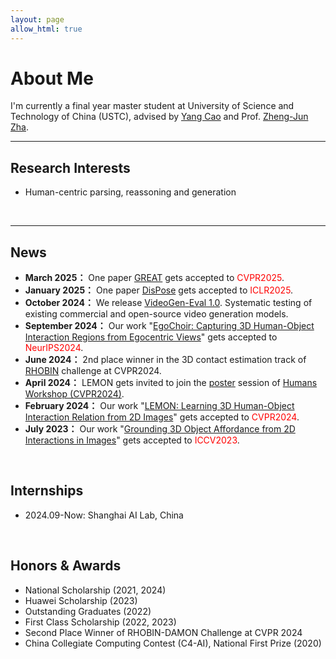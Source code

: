 ```yaml
---
layout: page
allow_html: true
---
```


# About Me

I'm currently a final year master student at University of Science and Technology of China (USTC), advised by [Yang Cao](https://scholar.google.com.hk/citations?hl=zh-CN&user=K7rTHNcAAAAJ) and Prof. [Zheng-Jun Zha](https://scholar.google.com.hk/citations?user=gDnBC1gAAAAJ&hl=zh-CN).
<br>

---

## Research Interests
- Human-centric parsing, reassoning and generation
<br>

---

## News
- **March 2025：** One paper [GREAT](https://yawen-shao.github.io/GREAT/) gets accepted to <font color='red'>CVPR2025</font>.
- **January 2025：** One paper [DisPose](https://lihxxx.github.io/DisPose/) gets accepted to <font color='red'>ICLR2025</font>.
- **October 2024：** We release [VideoGen-Eval 1.0](https://ailab-cvc.github.io/VideoGen-Eval/). Systematic testing of existing commercial and open-source video generation models.
- **September 2024：** Our work "[EgoChoir: Capturing 3D Human-Object Interaction Regions from Egocentric Views](https://yyvhang.github.io/EgoChoir/)" gets accepted to <font color='red'>NeurIPS2024</font>.
- **June 2024：** 2nd place winner in the 3D contact estimation track of [RHOBIN](https://rhobin-challenge.github.io/) challenge at CVPR2024.
- **April 2024：** LEMON gets invited to join the [poster](https://yyvhang.github.io/file/LEMON_poster.pdf) session of [Humans Workshop (CVPR2024)](https://sites.google.com/view/3d-humans-cvpr2024).
- **February 2024：** Our work "[LEMON: Learning 3D Human-Object Interaction Relation from 2D Images](https://yyvhang.github.io/LEMON/)" gets accepted to <font color='red'>CVPR2024</font>.
- **July 2023：** Our work "[Grounding 3D Object Affordance from 2D Interactions in Images](https://yyvhang.github.io/publications/IAG/index.html)" gets accepted to <font color='red'>ICCV2023</font>.

<br>

## Internships
- 2024.09-Now: Shanghai AI Lab, China

<br>

## Honors & Awards
- National Scholarship (2021, 2024)
- Huawei Scholarship (2023)
- Outstanding Graduates (2022)
- First Class Scholarship (2022, 2023)
- Second Place Winner of RHOBIN-DAMON Challenge at CVPR 2024
- China Collegiate Computing Contest (C4-AI), National First Prize (2020)